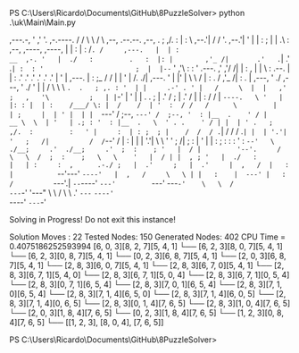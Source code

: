 PS C:\Users\Ricardo\Documents\GitHub\8PuzzleSolver> python .\uk\Main\Main.py

   ,---.-,
  '   ,'  '.          ,-.----.
 /   /      \         \    /  \                                                ,--,                         .--.--.                 ,--,
.   ;  ,/.  :         |   :    \                                             ,--.'|                        /  /    '.             ,--.'|
'   |  | :  ;         |   |  .\ :          ,--,         ,----,        ,----, |  | :                       |  :  /`. /     ,---.   |  | :                            __  ,-.
'   |  ./   :         .   :  |: |        ,'_ /|       .'   .`|      .'   .`| :  : '                       ;  |  |--`     '   ,'\  :  : '         .---.            ,' ,'/ /|
|   :       ,         |   |   \ :   .--. |  | :    .'   .'  .'   .'   .'  .' |  ' |       ,---.           |  :  ;_      /   /   | |  ' |       /.  ./|    ,---.   '  | |' |
 \   \     /          |   : .   / ,'_ /| :  . |  ,---, '   ./  ,---, '   ./  '  | |      /     \           \  \    `.  .   ; ,. : '  | |     .-' . ' |   /     \  |  |   ,'
  ;   ,   '\          ;   | |`-'  |  ' | |  . .  ;   | .'  /   ;   | .'  /   |  | :     /    /  |           `----.   \ '   | |: : |  | :    /___/ \: |  /    /  | '  :  /
 /   /      \         |   | ;     |  | ' |  | |  `---' /  ;--, `---' /  ;--, '  : |__  .    ' / |           __ \  \  | '   | .; : '  : |__  .   \  ' . .    ' / | |  | '
.   ;  ,/.  :         :   ' |     :  | : ;  ; |    /  /  / .`|   /  /  / .`| |  | '.'| '   ;   /|          /  /`--'  / |   :    | |  | '.'|  \   \   ' '   ;   /| ;  : |
'   |  | :  ;         :   : :     '  :  `--'   \ ./__;     .'  ./__;     .'  ;  :    ; '   |  / |         '--'.     /   \   \  /  ;  :    ;   \   \    '   |  / | |  , ;
'   |  ./   :         |   | :     :  ,      .-./ ;   |  .'     ;   |  .'     |  ,   /  |   :    |           `--'---'     `----'   |  ,   /     \   \ | |   :    |  ---'
|   :      /          `---'.|      `--`----'     `---'         `---'          ---`-'    \   \  /                                   ---`-'       '---"   \   \  /
 \   \   .'             `---`                                                            `----'                                                          `----'
  `---`-'



Solving in Progress! Do not exit this instance!


Solution Moves : 22      Tested Nodes: 150       Generated Nodes:  402
CPU Time =  0.4075186252593994
[6, 0, 3][8, 2, 7][5, 4, 1]
└── [6, 2, 3][8, 0, 7][5, 4, 1]
    └── [6, 2, 3][0, 8, 7][5, 4, 1]
        └── [0, 2, 3][6, 8, 7][5, 4, 1]
            └── [2, 0, 3][6, 8, 7][5, 4, 1]
                └── [2, 8, 3][6, 0, 7][5, 4, 1]
                    └── [2, 8, 3][6, 7, 0][5, 4, 1]
                        └── [2, 8, 3][6, 7, 1][5, 4, 0]
                            └── [2, 8, 3][6, 7, 1][5, 0, 4]
                                └── [2, 8, 3][6, 7, 1][0, 5, 4]
                                    └── [2, 8, 3][0, 7, 1][6, 5, 4]
                                        └── [2, 8, 3][7, 0, 1][6, 5, 4]
                                            └── [2, 8, 3][7, 1, 0][6, 5, 4]
                                                └── [2, 8, 3][7, 1, 4][6, 5, 0]
                                                    └── [2, 8, 3][7, 1, 4][6, 0, 5]
                                                        └── [2, 8, 3][7, 1, 4][0, 6, 5]
                                                            └── [2, 8, 3][0, 1, 4][7, 6, 5]
                                                                └── [2, 8, 3][1, 0, 4][7, 6, 5]
                                                                    └── [2, 0, 3][1, 8, 4][7, 6, 5]
                                                                        └── [0, 2, 3][1, 8, 4][7, 6, 5]
                                                                            └── [1, 2, 3][0, 8, 4][7, 6, 5]
                                                                                └── [[1, 2, 3], [8, 0, 4], [7, 6, 5]]

PS C:\Users\Ricardo\Documents\GitHub\8PuzzleSolver>



